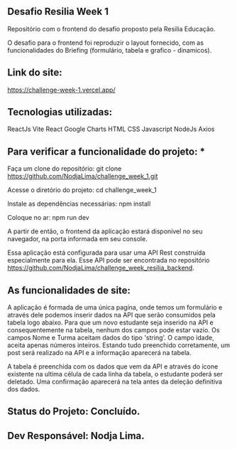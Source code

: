 ## Desafio Resilia Week 1 

Repositório com o frontend do desafio proposto pela Resilia Educação. 

O desafio para o frontend foi reproduzir o layout fornecido, com as funcionalidades do Briefing (formulário, tabela e grafico - dinamicos).

## Link do site:

https://challenge-week-1.vercel.app/

## Tecnologias utilizadas: 

ReactJs
Vite
React Google Charts
HTML
CSS
Javascript
NodeJs
Axios

## Para verificar a funcionalidade do projeto: *

Faça um clone do repositório:
git clone https://github.com/NodjaLima/challenge_week_1.git 

Acesse o diretório do projeto:
cd challenge_week_1

Instale as dependências necessárias:
npm install

Coloque no ar:
npm run dev

A partir de então, o frontend da aplicação estará disponível no seu navegador, na porta informada em seu console. 

Essa aplicação está configurada para usar uma API Rest construída especialmente para ela. Esse API pode ser encontrada no repositório https://github.com/NodjaLima/challenge_week_resilia_backend.

## As funcionalidades de site: 

A aplicação é formada de uma única pagína, onde temos um formulário e através dele podemos inserir dados na API que serão consumidos pela tabela logo abaixo. Para que um novo estudante seja inserido na API e consequentemente na tabela, nenhum dos campos pode estar vazio. Os campos Nome e Turma aceitam dados do tipo 'string'. O campo idade, aceita apenas números inteiros. Estando tudo preenchido corretamente, um post será realizado na API e a informação aparecerá na tabela.

A tabela é preenchida com os dados que vem da API e através do ícone existente na ultima célula de cada linha da tabela, o estudante poderá ser deletado. Uma confirmação aparecerá na tela antes da deleção definitiva dos dados.

## Status do Projeto: Concluído.

## Dev Responsável: Nodja Lima.





